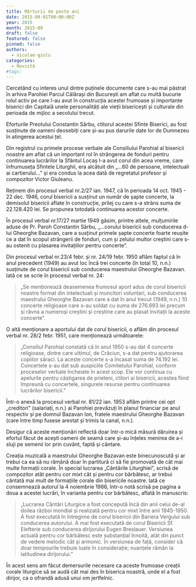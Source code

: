 ```yaml
---
title: Mărturii de peste ani
date: 2015-09-01T00:00:00Z
year: 2015
month: 2015-09
draft: false
featured: false
pinned: false
authors: 
  - nicolae-giolu
categories:
  - Revistă
#tags:
---
```

Cercetând cu interes unul dintre puținele documente care s-au mai păstrat în arhiva Parohiei Parcul Călărași din București am aflat cu multă bucurie rolul activ pe care l-au avut în construcția acestei frumoase și importante biserici din Capitală unele personalități ale vieții bisericești și culturale din perioada de mijloc a secolului trecut. 

Eforturile Preotului Constantin Sârbu, ctitorul acestei Sfinte Biserici, au fost susținute de oameni deosebiți care și-au pus darurile date lor de Dumnezeu în atingerea acestui țel. 

Din registrul cu primele procese verbale ale Consiliului Parohial al bisericii noastre am aflat că un important rol în strângerea de fonduri pentru continuarea lucrărilor la Sfântul Locaș l-a avut corul din acea vreme, care înfrumuseța Sfintele Liturghii, era alcătuit din „…60 de persoane, intelectuali ai cartierului…” și era condus la acea dată de regretatul profesor și compozitor Victor Giuleanu. 

Reținem din procesul verbal nr.2/27 ian. 1947, că în perioada 14 oct. 1945 - 22 dec. 1946, corul bisericii a susținut un număr de șapte concerte, la demisolul bisericii aflate în construcție, prilej cu care s-a strâns suma de 22.128.420 lei. Se propunea totodată continuarea acestor concerte. 

În procesul verbal nr.17/27 martie 1949 găsim, printre altele, mulțumirile aduse de Pr. Paroh Constantin Sârbu, „…corului bisericii sub conducerea d-lui Gheorghe Bazavan, care a susținut primele șapte concerte foarte reușite ce a dat în scopul strângerii de fonduri, cum și zelului multor creștini care s-au ostenit cu plasarea invitațiilor pentru concerte”. 

Din procesul verbal nr.23/4 febr. și nr. 24/19 febr. 1950 aflăm faptul că în anul precedent (1949) au avut loc încă trei concerte (în total 10, n.n.) susținute de corul bisericii sub conducerea maestrului Gheorghe Bazavan. Iată ce se scrie în procesul verbal nr. 24: 

>„Se menționează deasemenea frumosul aport adus de corul bisericii noastre format din intelectuali și muncitori voluntari, sub conducerea maestrului Gheorghe Bazavan care a dat în anul trecut (1949, n.n.) 10 concerte religioase care s-au soldat cu suma de 276.693 lei precum și râvna a numeroși creștini și creștine care au plasat invitații la aceste concerte”. 

O altă menționare a aportului dat de corul bisericii, o aflăm din procesul verbal nr. 28/2 febr. 1951, care menționează următoarele: 

> „Consiliul Parohial constată că în anul 1950 s-au dat 4 concerte religioase, dintre care ultimul, de Crăciun, s-a dat pentru ajutorarea copiilor săraci. La aceste concerte s-a încasat suma de 74.192 lei. Concertele s-au dat sub auspiciile Comitetului Parohial, conform proceselor verbale încheiate în acest scop. Ele vor continua cu apelurile pentru câștigarea de prieteni, ctitori ai bisericii, acestea fiind împreună cu concertele, singurele resurse pentru continuarea lucrărilor bisericii.” 

Într-o anexă la procesul verbal nr. 81/22 ian. 1953 aflăm printre cei opt „creditori” (salariați, n.n.) ai Parohiei prevăzuți în planul financiar pe anul respectiv și pe domnul Bazavan Ion, fratele maestrului Gheorghe Bazavan (care între timp fusese arestat și trimis la canal, n.n.). 

Desigur că aceste menționări reflectă doar într-o mică măsură dăruirea și efortul făcut de acești oameni de seamă care și-au înțeles menirea de a-i sluji pe semenii lor prin cuvânt, faptă și cântare. 

Creația muzicală a maestrului Gheorghe Bazavan este binecunoscută și ar trebui ca ea să nu rămână doar în partitură ci să fie promovată de cât mai multe formații corale. În special lucrarea „Cântările Liturghiei”, scrisă de compozitor atât pentru cor mixt cât și pentru cor bărbătesc, ar trebui cântată mai mult de formațiile corale din bisericile noastre. Iată ce consemnează autorul la 4 noiembrie 1986, într-o notă scrisă pe pagina a doua a acestei lucrări, în varianta pentru cor bărbătesc, aflată în manuscris: 

> „Lucrarea Cântări Liturgice a fost concepută încă din anii celui de-al doilea război mondial și realizată pentru cor mixt între anii 1945-1950. A fost executată în întregime de corul bisericii din Bariera Vergului sub conducerea autorului. A mai fost executată de corul Bisericii Sf. Elefterie sub conducerea dirijorului Eugen Breslauer. Versiunea actuală pentru cor bărbătesc este substanțial înnoită, atât din punct de vedere melodic cât și armonic. În versiunea de față, consider că doar tempourile trebuie luate în considerație; nuanțele rămân la latitudinea dirijorului.”

În acest sens am făcut demersurile necesare ca aceste frumoase creații corale liturgice să se audă cât mai des în biserica noastră, unde el a fost dirijor, ca o ofrandă adusă unui om jertfelnic.
